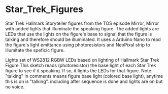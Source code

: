 # Star_Trek_Figures
Star Trek Hallmark Storyteller figures from the TOS episode Mirror, Mirror with added lights that illuminate the speaking figure.
The added lights are LEDs that use the lights on the figure's base to signal that the figure is talking and therefore should be illuminated. 
It uses a Arduino Nano to read the figure's light emittance using photoresistors and NeoPixal strip to illumitate the speficic figure. 

  Lights set of WS2812 RGBW LEDs based on lighting of Hallmark Star Trek Figure
  This sketch reads (photoresistor) the base light of each Star Trek figure
  to see if it speaking. If so, it lights the LEDs for that figure.
  Note: "talking" in comments means figure base light (colored base light),
  anytime this is on is "talking". including after sequence is done and lights
  are on but no voice.

